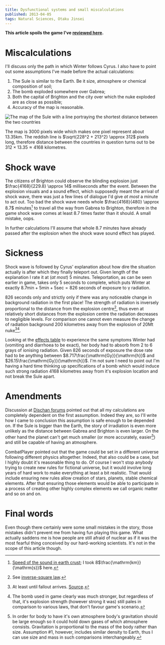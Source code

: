 ```yaml
---
title: Dysfunctional systems and small miscalculations
published: 2013-04-05
tags: Natural Sciences, Otaku Jinsei
---
```


**This article spoils the game I've
[reviewed here](/entries/dysfunctional-systems.html).**

# Miscalculations

I'll discuss only the path in which Winter follows Cyrus. I also have to point
out some assumptions I've made before the actual calculations:

1. The Sule is similar to the Earth. Be it size, atmosphere or chemical
   composition of soil;
2. The bomb exploded somewhere over Gabrea;
3. Both the capital of Brighton and the city over which the nuke exploded are
   as close as possible;
4. Accuracy of the map is reasonable.

![The map of the Sule with a line portraying the shortest distance between the
two countries](/images/dysfunctional-systems/sule_gb.jpg)

The map is 3000 pixels wide which makes one pixel represent about 13.35km. The
reddish line is $\sqrt{228^2 + 213^2} \approx 312$ pixels long, therefore
distance between the countries in question turns out to be $312 \times 13.35
\approx 4168$ kilometres.

# Shock wave

The citizens of Brighton could observe the blinding explosion just
$\frac{4168}{229.8} \approx 14$ milliseconds after the event. Between the
explosion visuals and a sound effect, which supposedly meant the arrival of
shock wave, there was just a few lines of dialogue I'd give *at most* a minute to
act out. Too bad the shock wave needs whole $\frac{4168}{480} \approx 8.7$
minutes[^1] to travel all the way from Gabrea to Brighton, therefore in the
game shock wave comes at least 8.7 times faster than it should. A small
mistake, oops.

In further calculations I'll assume that whole 8.7 minutes have already passed
after the explosion when the shock wave sound effect has played.

[speed_of_sound]: http://hypertextbook.com/facts/2001/PamelaSpiegel.shtml

[^1]: [Speed of the sound in earth crust][speed_of_sound]; I took
8$\frac{\mathrm{km}}{\mathrm{s}}$ here.

# Sickness

Shock wave is followed by Cyrus' explanation about how dire the situation
actually is after which  they finally teleport out. Given length of the
explanation I rate it at (*at most*) 5 minutes. Teleportation, as can be seen
earlier in game, takes only 5 seconds to complete, which puts Winter at exactly
$8.7\mathrm{min} + 5\mathrm{min} + 5\mathrm{sec} = 826$ seconds of exposure to
γ radiation.

826 seconds only and strictly only if there was any noticeable change in
background radiation in the first place! The strength of radiation is inversely
proportional to the distance from the explosion centre[^sqinv], thus even at
relatively short distances from the explosion centre the radiation decreases to
negligible levels. For comparison one cannot even measure the change of
radiation background 200 kilometres away from the explosion of 20Mt
nuke[^2][^strength].

Looking at the [effects table][effects_table] to experience the same symptoms
Winter had (vomiting and diarrhoea to be exact), her body had to absorb from 2
to 6 grays of ionising radiation. Given 826 seconds of exposure the dose rate
had to be anything between $8.717\frac{\mathrm{Gy}}{\mathrm{h}}$ and
$26.15\frac{\mathrm{Gy}}{\mathrm{h}}$. I'm not sure I need to point out I'm
having a hard time thinking up specifications of a bomb which would induce such
strong radiation 4168 kilometres away from it's explosion location and not
break the Sule apart.

[^2]: At least until fallout arrives. [Source][nuke].
[^strength]: The bomb used in game clearly was much stronger, but regardless of
that, it's explosion strength (however strong it was) still pales in comparison
to various laws, that don't favour game's scenario.
[^sqinv]: See [inverse-square law][sqinv-law].

[nuke]: http://kitsune.addr.com/Rifts/Rifts-Missiles/nuke.htm
[effects_table]: https://en.wikipedia.org/wiki/Radiation_poisoning#Signs_and_symptoms
[sqinv-law]: https://en.wikipedia.org/wiki/Inverse-square_law

# Amendments

Discussion at [Dischan forums][discussion] pointed out that all my calculations
are completely dependent on the first assumption. Indeed they are, so I'll
write how I came to conclusion this assumption is safe enough to be depended
on. If the Sule is bigger than the Earth, the story of irradiation is even more
unlikely as the distance between Gabrea and Brighton is even larger. On the
other hand the planet can't get much smaller (or more accurately, easier[^3])
and still be capable of having an atmosphere.

CombatPlayer pointed out that the game could be set in a different universe
following different physics altogether. Indeed, that also could be a case, but
I highly doubt it's reasonable thing to do. Of course I won't stop anybody
trying to create new rules for fictional universe, but it would involve long
years of hard work to make everything at least a bit realistic. That would
include ensuring new rules allow creation of stars, planets, stable chemical
elements.  After that ensuring those elements would be able to participate in a
process of creating other highly complex elements we call organic matter and so
on and on.

[discussion]: http://dischan.org/forum/viewforum.php?c=1&f=12&t=1746

[^3]: In order for body to have it's own atmosphere body's gravitation should
be large enough so it could hold down gases of which atmosphere consists.
Gravitation is proportional to the mass of the body rather than size.
Assumption #1, however, includes similar density to Earth, thus I can use size
and mass in such comparisons interchangeably.

# Final words

Even though there certainly were some small mistakes in the story, those
mistakes didn't prevent me from having fun playing this game. What actually
saddens me is how people are still afraid of nuclear as if it was the most
fearful thing conceived by our hard-working scientists. It's not in the scope of
this article though.
